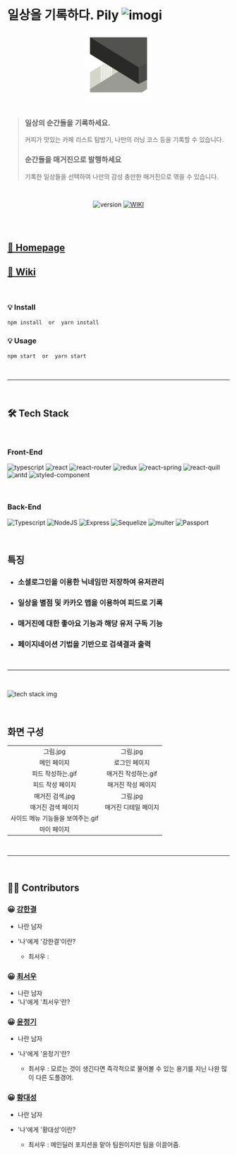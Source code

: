 <h1><b>일상을 기록하다. Pily </b> <img alt="imogi" src="https://emojipedia-us.s3.dualstack.us-west-1.amazonaws.com/thumbs/240/apple/237/writing-hand_emoji-modifier-fitzpatrick-type-1-2_270d-1f3fb_1f3fb.png" width="24px" height="24px" /> </h1>

<div style="text-align: center">
  <img alt="pily-logo" width=30% src="./public/image/logo.png" />
</div>
<br/>

<p>

> ### <b>일상의 순간들을 기록하세요.</b>
>
> 커피가 맛있는 카페 리스트 탐방기, 나만의 러닝 코스 등을 기록할 수 있습니다.
>
> ### <b>순간들을 매거진으로 발행하세요</b>
>
> 기록한 일상들을 선택하여 나만의 감성 충만한 매거진으로 엮을 수 있습니다.

<br />
<p style="text-align: center">
<img alt="version" src="https://img.shields.io/badge/version-1.0.0-brightgreen.svg?style=flat" /> 
<a href="https://github.com/codestates/pily-server/wiki" target="_blank">
<img alt="WIKI" src="https://img.shields.io/badge/wiki-yes-brightgreen.svg?style=flat" />
</a>
</p>
<br />
<br />

## <b>[🏡 Homepage](https://the-pily.com)</b>

## <b>[📖 Wiki](https://github.com/codestates/pily-server/wiki)</b><br/>

<br />

### <b>💡 Install</b>

```sh
npm install  or  yarn install
```

### <b>💡 Usage</b>

```sh
npm start  or  yarn start
```

<br />

---

<br />

## 🛠 <b>Tech Stack</b>

<br />

### <b>Front-End</b>

<p>
<img alt="typescript" src="https://img.shields.io/badge/TypeScript-blue.svg?style=flat-square&logo=TypeScript">
<img alt="react" src="https://img.shields.io/badge/React-blue.svg?style=flat-square&logo=React">
<img alt="react-router" src="https://img.shields.io/badge/ReactRouter-red.svg?style=flat-square&logo=React-router">
<img alt="redux" src="https://img.shields.io/badge/Redux-blueviolet.svg?style=flat-square&logo=redux">
<img alt="react-spring" src="https://img.shields.io/badge/React Spring-blue.svg?style=flat-square">
<img alt="react-quill" src="https://img.shields.io/badge/React Quill-blue.svg?style=flat-square">
<img alt="antd" src="https://img.shields.io/badge/Antd-blue.svg?style=flat-square&logo=ant-design">
<img alt="styled-component" src="https://img.shields.io/badge/StyledComponents-pink.svg?style=flat-square&logo=styled-components">
</p>
<br />

### <b>Back-End</b>

<p>
<img alt="Typescript" src="https://img.shields.io/badge/TypeScript-blue.svg?style=flat-square&logo=TypeScript">
<img alt="NodeJS" src="https://img.shields.io/badge/NodeJS-green.svg?style=flat-square&logo=Node.js">
<img alt="Express" src="https://img.shields.io/badge/Express-green.svg?style=flat-square&logo=express.js">
<img alt="Sequelize" src="https://img.shields.io/badge/Sequelize-blue.svg?style=flat-square&logo=express.js">
<img alt="multer" src="https://img.shields.io/badge/Multer-black.svg?style=flat-square&logo=express.js">
<img alt="Passport" src="https://img.shields.io/badge/Passport-black.svg?style=flat-square&logo=express.js">
</p>

<br />

## <b> 특징 </b>

- ### <b> 소셜로그인을 이용한 닉네임만 저장하여 유저관리 </b>
- ### <b> 일상을 별점 및 카카오 맵을 이용하여 피드로 기록 </b>
- ### <b> 매거진에 대한 좋아요 기능과 해당 유저 구독 기능 </b>
- ### <b> 페이지네이션 기법을 기반으로 검색결과 출력 </b>

<br />

---

<br />

![tech stack img](https://hankyeolk.github.io/TIL/pily-techstack.png)

<br/>

## <b> 화면 구성 </b>

|                                   |                      |
| :-------------------------------: | :------------------: |
|             그림.jpg              |       그림.jpg       |
|            메인 페이지            |    로그인 페이지     |
|         피드 작성하는.gif         | 매거진 작성하는.gif  |
|         피드 작성 페이지          |  매거진 작성 페이지  |
|          매거진 검색.jpg          |       그림.jpg       |
|        매거진 검색 페이지         | 매거진 디테일 페이지 |
| 사이드 메뉴 기능들을 보여주는.gif |                      |
|            마이 페이지            |                      |

<br />

---

<br />

## 💪🏼 <b>Contributors</b>

### <b>😀 [강한결](https://github.com/hankyeolk)</b> <br />

- 나란 남자
- '나'에게 '강한결'이란?

  - 최서우 :

### <b>😀 [최서우](https://github.com/Seow-dev)</b> <br />

- 나란 남자
- '나'에게 '최서우'란?

### <b>😀 [윤정기](https://github.com/JeFF-KOR)</b> <br />

- 나란 남자
- '나'에게 '윤정기'란?

  - 최서우 : 모르는 것이 생긴다면 즉각적으로 물어볼 수 있는 용기를 지닌 나완 많이 다른 도플갱어.

### <b>😀 [황대성](https://github.com/Pig-Cola)</b> <br />

- 나란 남자
- '나'에게 '황대성'이란?

  - 최서우 : 메인딜러 포지션을 맡아 팀원이지만 팀을 이끌어줌.
